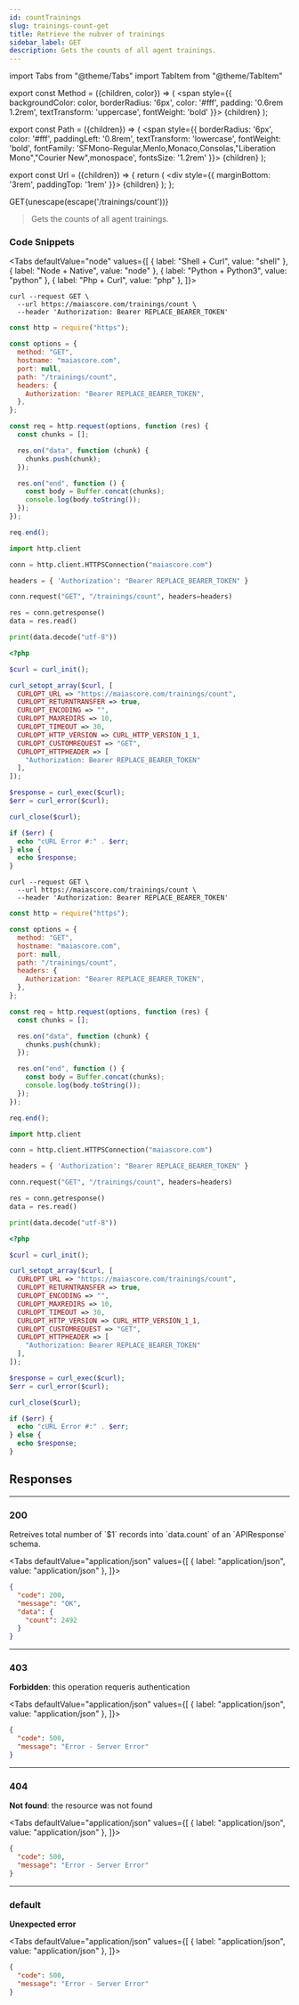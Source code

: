 ```yaml
---
id: countTrainings
slug: trainings-count-get
title: Retrieve the nubver of trainings
sidebar_label: GET
description: Gets the counts of all agent trainings.
---
```


<!-- prettier-ignore-start -->
import Tabs from "@theme/Tabs"
import TabItem from "@theme/TabItem"


export const Method = ({children, color}) => (
  <span
    style={{
      backgroundColor: color,
      borderRadius: '6px',
      color: '#fff',
      padding: '0.6rem 1.2rem',
      textTransform: 'uppercase',
      fontWeight: 'bold'
    }}>
    {children}
  </span>
);

export const Path = ({children}) => (
  <span
    style={{
      borderRadius: '6px',
      color: '#fff',
      paddingLeft: '0.8rem',
      textTransform: 'lowercase',
      fontWeight: 'bold',
      fontFamily: 'SFMono-Regular,Menlo,Monaco,Consolas,"Liberation Mono","Courier New",monospace',
      fontsSize: '1.2rem'
    }}>
    {children}
  </span>
);

export const Url = ({children}) => {
  return (
    <div
      style={{
        marginBottom: '3rem',
        paddingTop: '1rem'
      }}>
      {children}
    </div>
  );
};

<!-- prettier-ignore-end -->

<Url>
  <Method color="#6b55b2">GET</Method><Path>{unescape(escape('/trainings/count'))}</Path>
</Url>

> Gets the counts of all agent trainings.

### Code Snippets

<!-- prettier-ignore-start -->

<Tabs defaultValue="node" values={[
  { label: "Shell + Curl", value: "shell" },
  { label: "Node + Native", value: "node" },
  { label: "Python + Python3", value: "python" },
  { label: "Php + Curl", value: "php" },
]}>

<!-- prettier-ignore-end -->

<TabItem value="shell">

```shell
curl --request GET \
  --url https://maiascore.com/trainings/count \
  --header 'Authorization: Bearer REPLACE_BEARER_TOKEN'
```

</TabItem>

<TabItem value="node">

```javascript
const http = require("https");

const options = {
  method: "GET",
  hostname: "maiascore.com",
  port: null,
  path: "/trainings/count",
  headers: {
    Authorization: "Bearer REPLACE_BEARER_TOKEN",
  },
};

const req = http.request(options, function (res) {
  const chunks = [];

  res.on("data", function (chunk) {
    chunks.push(chunk);
  });

  res.on("end", function () {
    const body = Buffer.concat(chunks);
    console.log(body.toString());
  });
});

req.end();
```

</TabItem>

<TabItem value="python">

```python
import http.client

conn = http.client.HTTPSConnection("maiascore.com")

headers = { 'Authorization': "Bearer REPLACE_BEARER_TOKEN" }

conn.request("GET", "/trainings/count", headers=headers)

res = conn.getresponse()
data = res.read()

print(data.decode("utf-8"))
```

</TabItem>

<TabItem value="php">

```php
<?php

$curl = curl_init();

curl_setopt_array($curl, [
  CURLOPT_URL => "https://maiascore.com/trainings/count",
  CURLOPT_RETURNTRANSFER => true,
  CURLOPT_ENCODING => "",
  CURLOPT_MAXREDIRS => 10,
  CURLOPT_TIMEOUT => 30,
  CURLOPT_HTTP_VERSION => CURL_HTTP_VERSION_1_1,
  CURLOPT_CUSTOMREQUEST => "GET",
  CURLOPT_HTTPHEADER => [
    "Authorization: Bearer REPLACE_BEARER_TOKEN"
  ],
]);

$response = curl_exec($curl);
$err = curl_error($curl);

curl_close($curl);

if ($err) {
  echo "cURL Error #:" . $err;
} else {
  echo $response;
}
```

</TabItem>

```shell title="Shell + Curl"
curl --request GET \
  --url https://maiascore.com/trainings/count \
  --header 'Authorization: Bearer REPLACE_BEARER_TOKEN'
```

```javascript title="Node + Native"
const http = require("https");

const options = {
  method: "GET",
  hostname: "maiascore.com",
  port: null,
  path: "/trainings/count",
  headers: {
    Authorization: "Bearer REPLACE_BEARER_TOKEN",
  },
};

const req = http.request(options, function (res) {
  const chunks = [];

  res.on("data", function (chunk) {
    chunks.push(chunk);
  });

  res.on("end", function () {
    const body = Buffer.concat(chunks);
    console.log(body.toString());
  });
});

req.end();
```

```python title="Python + Python3"
import http.client

conn = http.client.HTTPSConnection("maiascore.com")

headers = { 'Authorization': "Bearer REPLACE_BEARER_TOKEN" }

conn.request("GET", "/trainings/count", headers=headers)

res = conn.getresponse()
data = res.read()

print(data.decode("utf-8"))
```

```php title="Php + Curl"
<?php

$curl = curl_init();

curl_setopt_array($curl, [
  CURLOPT_URL => "https://maiascore.com/trainings/count",
  CURLOPT_RETURNTRANSFER => true,
  CURLOPT_ENCODING => "",
  CURLOPT_MAXREDIRS => 10,
  CURLOPT_TIMEOUT => 30,
  CURLOPT_HTTP_VERSION => CURL_HTTP_VERSION_1_1,
  CURLOPT_CUSTOMREQUEST => "GET",
  CURLOPT_HTTPHEADER => [
    "Authorization: Bearer REPLACE_BEARER_TOKEN"
  ],
]);

$response = curl_exec($curl);
$err = curl_error($curl);

curl_close($curl);

if ($err) {
  echo "cURL Error #:" . $err;
} else {
  echo $response;
}
```

</Tabs>

## Responses

---

### 200

Retreives total number of &#x60;$1&#x60; records into &#x60;data.count&#x60; of an &#x60;APIResponse&#x60; schema.

<!-- prettier-ignore-start -->

<Tabs defaultValue="application/json" values={[
  { label: "application/json", value: "application/json" },
]}>

<!-- prettier-ignore-end -->

<TabItem value="application/json">

```json title="Example response"
{
  "code": 200,
  "message": "OK",
  "data": {
    "count": 2492
  }
}
```

</TabItem>

</Tabs>

---

### 403

**Forbidden**: this operation requeris authentication

<!-- prettier-ignore-start -->

<Tabs defaultValue="application/json" values={[
  { label: "application/json", value: "application/json" },
]}>

<!-- prettier-ignore-end -->

<TabItem value="application/json">

```json title="Example response"
{
  "code": 500,
  "message": "Error - Server Error"
}
```

</TabItem>

</Tabs>

---

### 404

**Not found**: the resource was not found

<!-- prettier-ignore-start -->

<Tabs defaultValue="application/json" values={[
  { label: "application/json", value: "application/json" },
]}>

<!-- prettier-ignore-end -->

<TabItem value="application/json">

```json title="Example response"
{
  "code": 500,
  "message": "Error - Server Error"
}
```

</TabItem>

</Tabs>

---

### default

**Unexpected error**

<!-- prettier-ignore-start -->

<Tabs defaultValue="application/json" values={[
  { label: "application/json", value: "application/json" },
]}>

<!-- prettier-ignore-end -->

<TabItem value="application/json">

```json title="Example response"
{
  "code": 500,
  "message": "Error - Server Error"
}
```

</TabItem>

</Tabs>
